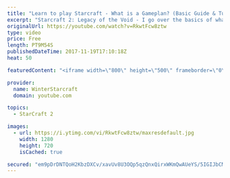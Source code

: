 ```yaml
---
title: "Learn to play Starcraft - What is a Gameplan? (Basic Guide & Tutorial)"
excerpt: "Starcraft 2: Legacy of the Void - I go over the basics of what a gameplan in starcraft 2 is and how to put one together.  Note this is not a guide on WHAT gameplan you should be using as each race!"
originalUrl: https://youtube.com/watch?v=RkwtFcw8ztw
type: video
price: Free
length: PT9M54S
publishedDateTime: 2017-11-19T17:10:18Z
heat: 50

featuredContent: "<iframe width=\"800\" height=\"500\" frameborder=\"0\" src=\"https://www.youtube.com/embed/RkwtFcw8ztw\" allow=\"accelerometer; autoplay; encrypted-media; gyroscope; picture-in-picture\" allowfullscreen></iframe>"

provider:
  name: WinterStarcraft
  domain: youtube.com

topics:
  - StarCraft 2

images:
  - url: https://i.ytimg.com/vi/RkwtFcw8ztw/maxresdefault.jpg
    width: 1280
    height: 720
    isCached: true

secured: "em9pDrDNTQoH2KbzDXCv/xavUv8U3OQp5qzQnxQirxWKmQwAUeYS/5IGIJbCMsSiQ7Rs2UOR/UwXBn5vqGFCAoLDmXZrIlXjL+FWPrrGwxHUc9IU9XihyYt5dwOToToEMOaaMqqoIBeEGYTuP3/XcH9HhXSKyNfh7SwhzOhziC7i28IrO5Ax+7cIByMqcYv+nUFVlEwMLS9dqSB8qWuwzp1P+URAVwlXjVSqsH2oEo5W5c9ElZn9dsj8VQ5W+mZI3O9vVUC3dktc/gczXW2sRpi/lHbuf/j8pQHeIV6OScgIvD5U0zSAWAJGisixqlM9jbFmT8s1ApCooqfyyktfSY4fImqynN8AnDPc+RxP37au+g660YFyzDP4SaAcaAczqBmGxK4Q5GZcxRzmW8UEgPDXk92cXDJDiP5bt/Fmi74=;YTA5y0jDpj2h0WaIiJWh6A=="
---
```


